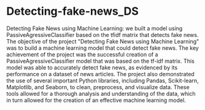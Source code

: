 # Detecting-fake-news_DS
Detecting Fake News using Machine Learning: we built a model using PassiveAgressiveClassifier based on the tfidf matrix that detects fake news.
The objective of the project "Detecting Fake News using Machine Learning" was to build a machine learning model that could detect fake news.
The key achievement of the project was the successful creation of a PassiveAgressiveClassifier model that was based on the tf-idf matrix. This model was able to accurately detect fake news, as evidenced by its performance on a dataset of news articles. The project also demonstrated the use of several important Python libraries, including Pandas, Scikit-learn, Matplotlib, and Seaborn, to clean, preprocess, and visualize data. These tools allowed for a thorough analysis and understanding of the data, which in turn allowed for the creation of an effective machine learning model.
